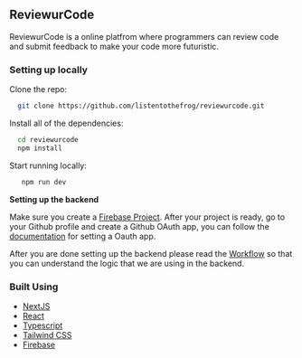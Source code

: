 ## ReviewurCode

ReviewurCode is a online platfrom where programmers can review code and submit feedback to make your code more futuristic.

### Setting up locally

Clone the repo:

```bash
  git clone https://github.com/listentothefrog/reviewurcode.git
```

Install all of the dependencies:

```bash
  cd reviewurcode
  npm install
```

Start running locally:

```bash
   npm run dev
```

**Setting up the backend**

Make sure you create a [Firebase Project](https://firebase.google.com/). After your project is ready, go to your Github profile and create a Github OAuth app, you can follow the [documentation](https://docs.github.com/en/developers/apps/building-oauth-apps/creating-an-oauth-app) for setting a Oauth app.  

After you are done setting up the backend please read the [Workflow](https://github.com/listentothefrog/reviewurcode/blob/dev/WORKFLOWS.md) so that you can understand the logic that we are using in the backend. 


### Built Using

- [NextJS](https://github.com/vercel/next.js)
- [React](https://github.com/facebook/react)
- [Typescript](https://github.com/microsoft/typescript)
- [Tailwind CSS](https://github.com/tailwindlabs/tailwindcss)
- [Firebase](https://github.com/firebase)
